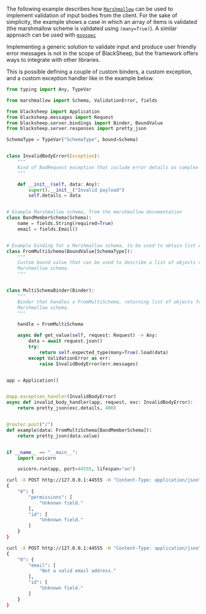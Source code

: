 The following example describes how
[`Marshmallow`](https://marshmallow.readthedocs.io/en/stable/) can be used to
implement validation of input bodies from the client. For the sake of
simplicity, the example shows a case in which an array of items is validated
(the marshmallow scheme is validated using `(many=True)`). A similar approach
can be used with [`msgspec`](https://jcristharif.com/msgspec/)

Implementing a generic solution to validate input and produce user friendly
error messages is not in the scope of BlackSheep, but the framework offers ways
to integrate with other libraries.

This is possible defining a couple of custom binders, a custom exception, and a
custom exception handler like in the example below.

```python
from typing import Any, TypeVar

from marshmallow import Schema, ValidationError, fields

from blacksheep import Application
from blacksheep.messages import Request
from blacksheep.server.bindings import Binder, BoundValue
from blacksheep.server.responses import pretty_json

SchemaType = TypeVar("SchemaType", bound=Schema)


class InvalidBodyError(Exception):
    """
    Kind of BadRequest exception that include error details as complex objects.
    """

    def __init__(self, data: Any):
        super().__init__("Invalid payload")
        self.details = data


# Example Marshmallow schema, from the marshmallow documentation
class BandMemberSchema(Schema):
    name = fields.String(required=True)
    email = fields.Email()


# Example binding for a Marshmallow schema, to be used to obtain list of objects
class FromMultiSchema(BoundValue[SchemaType]):
    """
    Custom bound value that can be used to describe a list of objects validated using a
    Marshmallow schema.
    """


class MultiSchemaBinder(Binder):
    """
    Binder that handles a FromMultiSchema, returning list of objects from a
    Marshmallow schema.
    """

    handle = FromMultiSchema

    async def get_value(self, request: Request) -> Any:
        data = await request.json()
        try:
            return self.expected_type(many=True).load(data)
        except ValidationError as err:
            raise InvalidBodyError(err.messages)


app = Application()


@app.exception_handler(InvalidBodyError)
async def invalid_body_handler(app, request, exc: InvalidBodyError):
    return pretty_json(exc.details, 400)


@router.post("/")
def example(data: FromMultiSchema[BandMemberSchema]):
    return pretty_json(data.value)


if __name__ == "__main__":
    import uvicorn

    uvicorn.run(app, port=44555, lifespan="on")

```

```bash
curl -X POST http://127.0.0.1:44555 -H "Content-Type: application/json" -d '[{"id": 1, "name": "foo", "permissions": []}]'
{
    "0": {
        "permissions": [
            "Unknown field."
        ],
        "id": [
            "Unknown field."
        ]
    }
}

curl -X POST http://127.0.0.1:44555 -H "Content-Type: application/json" -d '[{"id": 1, "name": "foo", "email": "wrong-value"}]'
{
    "0": {
        "email": [
            "Not a valid email address."
        ],
        "id": [
            "Unknown field."
        ]
    }
}
```
